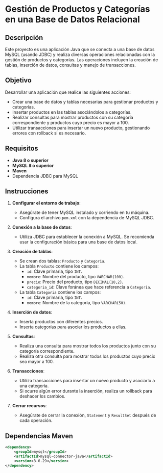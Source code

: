 # Gestión de Productos y Categorías en una Base de Datos Relacional

## Descripción
Este proyecto es una aplicación Java que se conecta a una base de datos MySQL (usando JDBC) y realiza diversas operaciones relacionadas con la gestión de productos y categorías. Las operaciones incluyen la creación de tablas, inserción de datos, consultas y manejo de transacciones.

## Objetivo
Desarrollar una aplicación que realice las siguientes acciones:

- Crear una base de datos y tablas necesarias para gestionar productos y categorías.
- Insertar productos en las tablas asociándolos a categorías.
- Realizar consultas para mostrar productos con su categoría correspondiente y productos cuyo precio es mayor a 100.
- Utilizar transacciones para insertar un nuevo producto, gestionando errores con rollback si es necesario.

## Requisitos

- **Java 8 o superior**
- **MySQL 8 o superior**
- **Maven**
- Dependencia JDBC para MySQL

## Instrucciones

1. **Configurar el entorno de trabajo**:
   - Asegúrate de tener MySQL instalado y corriendo en tu máquina.
   - Configura el archivo `pom.xml` con la dependencia de MySQL JDBC.

2. **Conexión a la base de datos**:
   - Utiliza JDBC para establecer la conexión a MySQL. Se recomienda usar la configuración básica para una base de datos local.

3. **Creación de tablas**:
   - Se crean dos tablas: `Producto` y `Categoria`.
   - La tabla `Producto` contiene los campos:
     - `id`: Clave primaria, tipo `INT`.
     - `nombre`: Nombre del producto, tipo `VARCHAR(100)`.
     - `precio`: Precio del producto, tipo `DECIMAL(10,2)`.
     - `categoria_id`: Clave foránea que hace referencia a `Categoria`.
   - La tabla `Categoria` contiene los campos:
     - `id`: Clave primaria, tipo `INT`.
     - `nombre`: Nombre de la categoría, tipo `VARCHAR(50)`.

4. **Inserción de datos**:
   - Inserta productos con diferentes precios.
   - Inserta categorías para asociar los productos a ellas.

5. **Consultas**:
   - Realiza una consulta para mostrar todos los productos junto con su categoría correspondiente.
   - Realiza otra consulta para mostrar todos los productos cuyo precio sea mayor a 100.

6. **Transacciones**:
   - Utiliza transacciones para insertar un nuevo producto y asociarlo a una categoría.
   - Si ocurre algún error durante la inserción, realiza un rollback para deshacer los cambios.

7. **Cerrar recursos**:
   - Asegúrate de cerrar la conexión, `Statement` y `ResultSet` después de cada operación.

## Dependencias Maven

```xml
<dependency>
    <groupId>mysql</groupId>
    <artifactId>mysql-connector-java</artifactId>
    <version>8.0.29</version>
</dependency>
